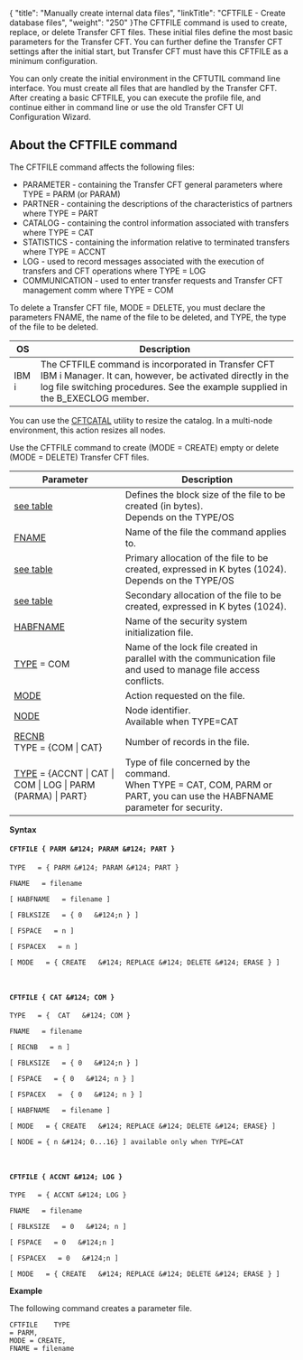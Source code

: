 {
    "title": "Manually create internal data files",
    "linkTitle": "CFTFILE - Create database files",
    "weight": "250"
}The CFTFILE command is used to create, replace, or delete Transfer CFT
files. These initial files define the most basic parameters for the Transfer
CFT. You can further define the Transfer CFT settings after the initial
start, but Transfer CFT must have this CFTFILE as a minimum
configuration.

You can only create the initial environment in the CFTUTIL command line
interface. You must create all files that are handled by the Transfer
CFT. After creating a basic CFTFILE, you can execute the profile
file, and continue either in command line or use the old Transfer CFT UI Configuration
Wizard.

About the CFTFILE command
-------------------------

The CFTFILE command affects the following files:

- PARAMETER - containing
    the Transfer CFT general parameters where TYPE = PARM (or PARAM)
- PARTNER - containing
    the descriptions of the characteristics of partners where TYPE = PART
- CATALOG - containing
    the control information associated with transfers where TYPE = CAT
- STATISTICS - containing
    the information relative to terminated transfers where TYPE = ACCNT
- LOG - used to record
    messages associated with the execution of transfers and CFT operations
    where TYPE = LOG
- COMMUNICATION -
    used to enter transfer requests and Transfer CFT management comm where
    TYPE = COM

To delete a Transfer CFT file, MODE = DELETE, you must declare the parameters
FNAME, the name of the file
to be deleted, and TYPE, the
type of the file to be deleted.


| OS  | Description  |
| --- | --- |
| IBM i | The CFTFILE command is incorporated in Transfer CFT IBM i Manager. It can, however, be activated directly in the log file switching procedures. See the example supplied in the B_EXECLOG member. |


You can use the [CFTCATAL](../../../cft_intro_install/unix_install_start_here/run_first_time_ux/use_cft_utilities) utility to resize the catalog. In a multi-node environment, this action resizes all nodes.

Use the CFTFILE command to create (MODE = CREATE) empty or delete (MODE
= DELETE) Transfer CFT files.


| Parameter  | Description  |
| --- | --- |
| [see table](../../../c_intro_userinterfaces/command_summary/parameter_intro/fblksize) | Defines the block size of the file to be created (in bytes).<br/> Depends on the TYPE/OS |
| [FNAME](../../../c_intro_userinterfaces/command_summary/parameter_intro/fname)  | Name of the file the command applies to. |
| [see table](../../../c_intro_userinterfaces/command_summary/parameter_intro/fspace) | Primary allocation of the file to be created, expressed in K bytes (1024).<br/> Depends on the TYPE/OS |
| [see table](../../../c_intro_userinterfaces/command_summary/parameter_intro/fspacex) | Secondary allocation of the file to be created, expressed in K bytes (1024).<br/>  |
| [HABFNAME](../../../c_intro_userinterfaces/command_summary/parameter_intro/habfname) | Name of the security system initialization file. |
| [TYPE]() = COM | Name of the lock file created in parallel with the communication file and used to manage file access conflicts. |
| [MODE](../../../c_intro_userinterfaces/command_summary/parameter_intro/mode) | Action requested on the file. |
| [NODE]() | Node identifier.<br/> Available when TYPE=CAT |
| [RECNB](../../../c_intro_userinterfaces/command_summary/parameter_intro/recnb) <br/> TYPE = {COM &#124; CAT} | Number of records in the file. |
| [TYPE](../../../c_intro_userinterfaces/command_summary/parameter_intro/type) = {ACCNT &#124; CAT &#124; COM &#124; LOG &#124; PARM (PARMA) &#124; PART} | Type of file concerned by the command.<br/> When TYPE = CAT, COM, PARM or PART, you can use the HABFNAME parameter for security. |


******Syntax******

#### `CFTFILE { PARM &#124; PARAM &#124; PART }`

`TYPE   = { PARM &#124; PARAM &#124; PART }`

`FNAME   = filename  `

`[ HABFNAME   = filename ] `

`[ FBLKSIZE   = { 0   &#124;n } ]`

`[ FSPACE   = n ]`

`[ FSPACEX   = n ]`

`[ MODE   = { CREATE   &#124; REPLACE &#124; DELETE &#124; ERASE } ]`

` `

#### `CFTFILE { CAT &#124; COM }`

`TYPE   = {  CAT   &#124; COM }`

`FNAME   = filename `

`[ RECNB   = n ]`

`[ FBLKSIZE   = { 0   &#124;n } ]`

`[ FSPACE   = { 0   &#124; n } ]`

`[ FSPACEX   =  { 0   &#124; n } ]`

`[ HABFNAME   = filename ]`

`[ MODE   = { CREATE   &#124; REPLACE &#124; DELETE &#124; ERASE} ]`

`[ NODE = { n &#124; 0...16} ] available only when TYPE=CAT`

` `

#### `CFTFILE { ACCNT &#124; LOG }`

`TYPE   = { ACCNT &#124; LOG }`

`FNAME   = filename `

`[ FBLKSIZE   = 0   &#124; n ]`

`[ FSPACE   = 0   &#124;n ]`

`[ FSPACEX   = 0   &#124;n ]`

`[ MODE   = { CREATE   &#124; REPLACE &#124; DELETE &#124; ERASE } ]`

****Example****

The following command creates a parameter file.

```
CFTFILE    TYPE
= PARM,
MODE = CREATE,
FNAME = filename
```
